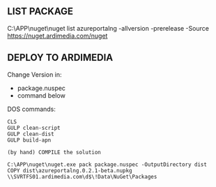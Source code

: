 ﻿## LIST PACKAGE
C:\APP\nuget\nuget list azureportalng -allversion -prerelease -Source https://nuget.ardimedia.com/nuget

## DEPLOY TO ARDIMEDIA

Change Version in:
* package.nuspec
* command below

DOS commands:

    CLS
    GULP clean-script
    GULP clean-dist
    GULP build-apn

    (by hand) COMPILE the solution

    C:\APP\nuget\nuget.exe pack package.nuspec -OutputDirectory dist
    COPY dist\azureportalng.0.2.1-beta.nupkg \\SVRTFS01.ardimedia.com\d$\!Data\NuGet\Packages
